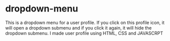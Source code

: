# dropdown-menu
This is a dropdown menu for a user profile. If you click on this profile icon, it will open a dropdown submenu and if you click it again, it will hide the dropdown submenu.
I made user profile using HTML, CSS and JAVASCRPT
